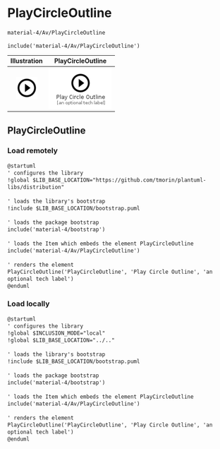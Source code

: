 # PlayCircleOutline


```text
material-4/Av/PlayCircleOutline
```

```text
include('material-4/Av/PlayCircleOutline')
```



| Illustration | PlayCircleOutline |
| :---: | :---: |
| ![illustration for Illustration](../../material-4/Av/PlayCircleOutline.png) | ![illustration for PlayCircleOutline](../../material-4/Av/PlayCircleOutline.Local.png) |




## PlayCircleOutline

### Load remotely
```plantuml
@startuml
' configures the library
!global $LIB_BASE_LOCATION="https://github.com/tmorin/plantuml-libs/distribution"

' loads the library's bootstrap
!include $LIB_BASE_LOCATION/bootstrap.puml

' loads the package bootstrap
include('material-4/bootstrap')

' loads the Item which embeds the element PlayCircleOutline
include('material-4/Av/PlayCircleOutline')

' renders the element
PlayCircleOutline('PlayCircleOutline', 'Play Circle Outline', 'an optional tech label')
@enduml
```

### Load locally
```plantuml
@startuml
' configures the library
!global $INCLUSION_MODE="local"
!global $LIB_BASE_LOCATION="../.."

' loads the library's bootstrap
!include $LIB_BASE_LOCATION/bootstrap.puml

' loads the package bootstrap
include('material-4/bootstrap')

' loads the Item which embeds the element PlayCircleOutline
include('material-4/Av/PlayCircleOutline')

' renders the element
PlayCircleOutline('PlayCircleOutline', 'Play Circle Outline', 'an optional tech label')
@enduml
```

